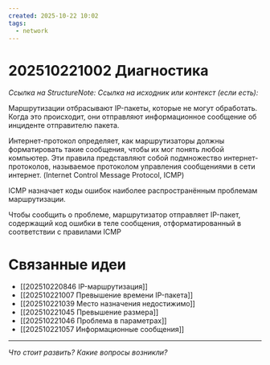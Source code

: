 ```yaml
---
created: 2025-10-22 10:02
tags:
  - network
---
```

# 202510221002 Диагностика

*Ссылка на StructureNote:*
*Ссылка на исходник или контекст (если есть):*

Маршрутизации отбрасывают IP-пакеты, которые не могут обработать. Когда это происходит, они отправляют информационное сообщение об инциденте отправителю пакета.

Интернет-протокол определяет, как маршрутизаторы должны форматировать такие сообщения, чтобы их мог понять любой компьютер. Эти правила представляют собой подмножество интернет-протоколов, называемое протоколом управления сообщениями в сети интернет. (Internet Control Message Protocol, ICMP)

ICMP назначает коды ошибок наиболее распространённым проблемам маршрутизации.

Чтобы сообщить о проблеме, маршрутизатор отправляет IP-пакет, содержащий код ошибки в теле сообщения, отформатированный в соответствии с правилами ICMP

# Связанные идеи

- [[202510220846 IP-маршрутизация]]
- [[202510221007 Превышение времени IP-пакета]]
- [[202510221039 Место назначения недостижимо]]
- [[202510221045 Превышение размера]]
- [[202510221046 Проблема в параметрах]]
- [[202510221057 Информационные сообщения]]

---

*Что стоит развить? Какие вопросы возникли?*
